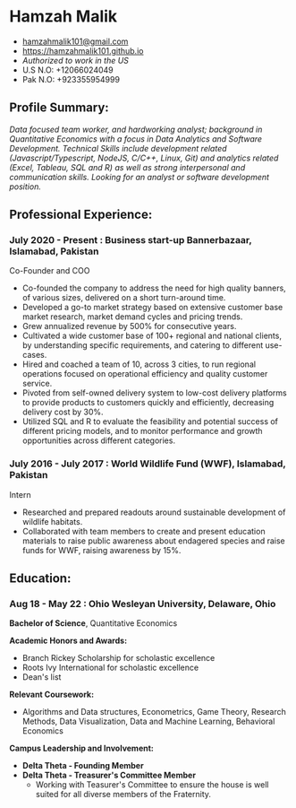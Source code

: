 # Hamzah Malik
* hamzahmalik101@gmail.com
* https://hamzahmalik101.github.io
* *Authorized to work in the US*
* U.S N.O: +12066024049
* Pak N.O: +923355954999

## Profile Summary:
*Data focused team worker, and hardworking analyst; background in Quantitative Economics with a focus in Data Analytics and Software Development. Technical Skills include development related (Javascript/Typescript, NodeJS, C/C++, Linux, Git) and analytics related (Excel, Tableau, SQL and R) as well as strong interpersonal and communication skills. Looking for an analyst or software development position.*


## Professional Experience:
### **July 2020 - Present : Business start-up Bannerbazaar**, Islamabad, Pakistan

Co-Founder and COO
- Co-founded the company to address the need for high quality banners, of various sizes, delivered on a short turn-around time.
- Developed a go-to market strategy based on extensive customer base market research, market demand cycles and pricing trends.
- Grew annualized revenue by 500% for consecutive years.
- Cultivated a wide customer base of 100+ regional and national clients, by understanding specific requirements, and catering to different use-cases.
- Hired and coached a team of 10, across 3 cities, to run regional operations focused on operational efficiency and quality customer service.
- Pivoted from self-owned delivery system to low-cost delivery platforms to provide products to customers quickly and efficiently, decreasing delivery cost by 30%.
- Utilized SQL and R to evaluate the feasibility and potential success of different pricing models, and to monitor performance and growth opportunities across different categories.

### **July 2016 - July 2017 : World Wildlife Fund (WWF)**, Islamabad, Pakistan

Intern
- Researched and prepared readouts around sustainable development of wildlife habitats.
- Collaborated with team members to create and present education materials to raise public awareness about endagered species and raise funds for WWF, raising awareness by 15%.

## Education:
### **Aug 18 - May 22 : Ohio Wesleyan University**, Delaware, Ohio

**Bachelor of Science**, Quantitative Economics

**Academic Honors and Awards:**
- Branch Rickey Scholarship for scholastic excellence
- Roots Ivy International for scholastic excellence
- Dean's list

**Relevant Coursework:**
- Algorithms and Data structures, Econometrics, Game Theory, Research Methods, Data Visualization, Data and Machine Learning, Behavioral Economics

**Campus Leadership and Involvement:**
- **Delta Theta - Founding Member**
- **Delta Theta - Treasurer's Committee Member**
  - Working with Teasurer's Committee to ensure the house is well suited for all diverse members of the Fraternity.
  
